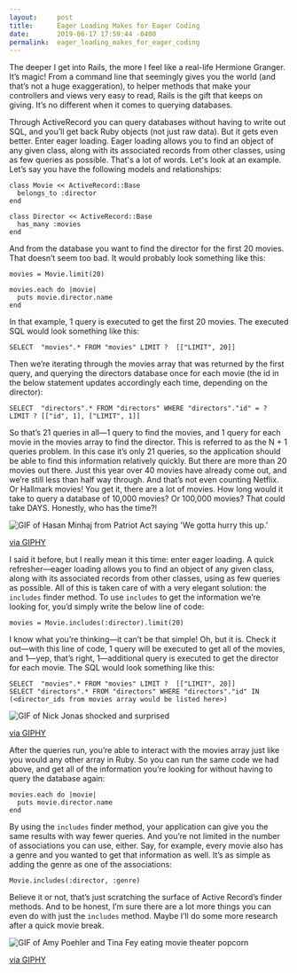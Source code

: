 ```yaml
---
layout:     post
title:      Eager Loading Makes for Eager Coding
date:       2019-06-17 17:59:44 -0400
permalink:  eager_loading_makes_for_eager_coding
---
```



The deeper I get into Rails, the more I feel like a real-life Hermione Granger. It’s magic! From a command line that seemingly gives you the world (and that’s not a huge exaggeration), to helper methods that make your controllers and views very easy to read, Rails is the gift that keeps on giving. It’s no different when it comes to querying databases.

Through ActiveRecord you can query databases without having to write out SQL, and you’ll get back Ruby objects (not just raw data). But it gets even better. Enter eager loading. Eager loading allows you to find an object of any given class, along with its associated records from other classes, using as few queries as possible. That's a lot of words. Let's look at an example. Let’s say you have the following models and relationships:

```
class Movie << ActiveRecord::Base
  belongs_to :director
end
```

```
class Director << ActiveRecord::Base
  has_many :movies
end
```

And from the database you want to find the director for the first 20 movies. That doesn’t seem too bad. It would probably look something like this:

```
movies = Movie.limit(20)

movies.each do |movie|
  puts movie.director.name
end
```

In that example, 1 query is executed to get the first 20 movies. The executed SQL would look something like this:
```
SELECT  "movies".* FROM "movies" LIMIT ?  [["LIMIT", 20]]
```

Then we’re iterating through the movies array that was returned by the first query, and querying the directors database once for each movie (the id in the below statement updates accordingly each time, depending on the director):
```
SELECT  "directors".* FROM "directors" WHERE "directors"."id" = ? LIMIT ? [["id", 1], ["LIMIT", 1]]
```

So that’s 21 queries in all—1 query to find the movies, and 1 query for each movie in the movies array to find the director. This is referred to as the N + 1 queries problem. In this case it’s only 21 queries, so the application should be able to find this information relatively quickly. But there are more than 20 movies out there. Just this year over 40 movies have already come out, and we’re still less than half way through. And that’s not even counting Netflix. Or Hallmark movies! You get it, there are a lot of movies. How long would it take to query a database of 10,000 movies? Or 100,000 movies? That could take DAYS. Honestly, who has the time?!

<div class="blog-gif">
  <img src="https://media.giphy.com/media/LQvEYZn2g6KQ5NWPdz/giphy.gif" alt="GIF of Hasan Minhaj from Patriot Act saying 'We gotta hurry this up.'" />
  <p class="blog-giphy-link"><a target="_blank" rel="noopener noreferrer" href="https://giphy.com/gifs/patriotact-hasan-minhaj-patriot-act-digital-exclusive-LQvEYZn2g6KQ5NWPdz">via GIPHY</a></p>
</div>

I said it before, but I really mean it this time: enter eager loading. A quick refresher—eager loading allows you to find an object of any given class, along with its associated records from other classes, using as few queries as possible. All of this is taken care of with a very elegant solution: the `includes` finder method. To use `includes` to get the information we’re looking for, you’d simply write the below line of code:
```
movies = Movie.includes(:director).limit(20)
```

I know what you’re thinking—it can’t be that simple! Oh, but it is. Check it out—with this line of code, 1 query will be executed to get all of the movies, and 1—yep, that’s right, 1—additional query is executed to get the director for each movie. The SQL would look something like this:

```
SELECT  "movies".* FROM "movies" LIMIT ?  [["LIMIT", 20]]
SELECT "directors".* FROM "directors" WHERE "directors"."id" IN (<director_ids from movies array would be listed here>)
```

<div class="blog-gif">
  <img src="https://media.giphy.com/media/dQlgGuy4e2z8Rdk976/giphy.gif" alt="GIF of Nick Jonas shocked and surprised" />
  <p class="blog-giphy-link"><a target="_blank" rel="noopener noreferrer" href="https://giphy.com/gifs/nickjonas-nick-jonas-dQlgGuy4e2z8Rdk976">via GIPHY</a></p>
</div>

After the queries run, you’re able to interact with the movies array just like you would any other array in Ruby. So you can run the same code we had above, and get all of the information you’re looking for without having to query the database again:

```
movies.each do |movie|
  puts movie.director.name
end
```

By using the `includes` finder method, your application can give you the same results with way fewer queries. And you’re not limited in the number of associations you can use, either. Say, for example, every movie also has a genre and you wanted to get that information as well. It’s as simple as adding the genre as one of the associations:

```
Movie.includes(:director, :genre)
```

Believe it or not, that’s just scratching the surface of Active Record’s finder methods. And to be honest, I’m sure there are a lot more things you can even do with just the `includes` method. Maybe I’ll do some more research after a quick movie break.

<div class="blog-gif">
  <img src="https://media.giphy.com/media/Bzebpz5rnyBb2/giphy.gif" alt="GIF of Amy Poehler and Tina Fey eating movie theater popcorn" />
  <p class="blog-giphy-link"><a target="_blank" rel="noopener noreferrer" href="https://giphy.com/gifs/popcorn-emmys-2013-Bzebpz5rnyBb2">via GIPHY</a></p>
</div>
